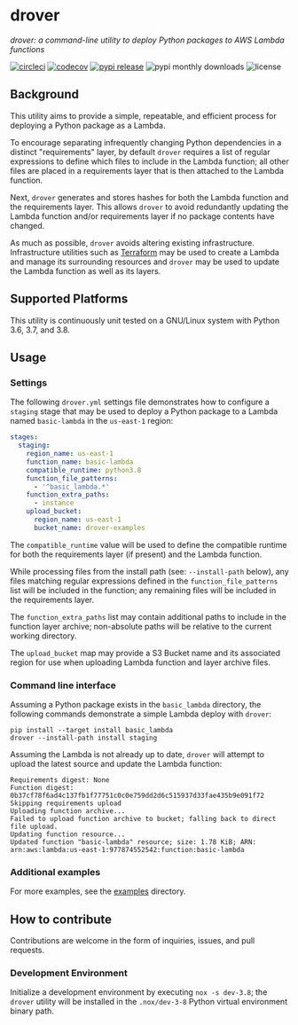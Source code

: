 # drover
*drover: a command-line utility to deploy Python packages to AWS Lambda functions*

[![circleci](https://circleci.com/gh/jwilges/drover/tree/master.svg?style=shield)](https://circleci.com/gh/jwilges/drover/tree/master)
[![codecov](https://codecov.io/gh/jwilges/drover/branch/master/graph/badge.svg)](https://codecov.io/gh/jwilges/drover/branch/master)
[![pypi release](https://img.shields.io/pypi/v/drover)](https://pypi.org/project/drover)
![pypi monthly downloads](https://img.shields.io/pypi/dm/drover)
![license](https://img.shields.io/github/license/jwilges/drover)

## Background
This utility aims to provide a simple, repeatable, and efficient process for
deploying a Python package as a Lambda.

To encourage separating infrequently changing Python dependencies in a distinct
"requirements" layer, by default `drover` requires a list of regular expressions
to define which files to include in the Lambda function; all other files are
placed in a requirements layer that is then attached to the Lambda function.

Next, `drover` generates and stores hashes for both the Lambda function and the
requirements layer. This allows `drover` to avoid redundantly updating the
Lambda function and/or requirements layer if no package contents have changed.

As much as possible, `drover` avoids altering existing infrastructure.
Infrastructure utilities such as
[Terraform](https://github.com/hashicorp/terraform) may be used to create a
Lambda and manage its surrounding resources and `drover` may be used to update
the Lambda function as well as its layers.

## Supported Platforms
This utility is continuously unit tested on a GNU/Linux system with Python 3.6,
3.7, and 3.8.

## Usage
### Settings
The following `drover.yml` settings file demonstrates how to configure a
`staging` stage that may be used to deploy a Python package to a Lambda named
`basic-lambda` in the `us-east-1` region:

```yaml
stages:
  staging:
    region_name: us-east-1
    function_name: basic-lambda
    compatible_runtime: python3.8
    function_file_patterns:
      - '^basic_lambda.*'
    function_extra_paths:
      - instance
    upload_bucket:
      region_name: us-east-1
      bucket_name: drover-examples
```

The `compatible_runtime` value will be used to define the compatible runtime for
both the requirements layer (if present) and the Lambda function.

While processing files from the install path (see: `--install-path` below), any
files matching regular expressions defined in the `function_file_patterns` list
will be included in the function; any remaining files will be included in the
requirements layer.

The `function_extra_paths` list may contain additional paths to include in the
function layer archive; non-absolute paths will be relative to the current
working directory.

The `upload_bucket` map may provide a S3 Bucket name and its associated region
for use when uploading Lambda function and layer archive files.

### Command line interface
Assuming a Python package exists in the `basic_lambda` directory, the following
commands demonstrate a simple Lambda deploy with `drover`:

    pip install --target install basic_lambda
    drover --install-path install staging

Assuming the Lambda is not already up to date, `drover` will attempt to upload
the latest source and update the Lambda function:

    Requirements digest: None
    Function digest: 0b37cf78f6ad4c137fb1f77751c0c0e759dd2d6c515937d33fae435b9e091f72
    Skipping requirements upload
    Uploading function archive...
    Failed to upload function archive to bucket; falling back to direct file upload.
    Updating function resource...
    Updated function "basic-lambda" resource; size: 1.78 KiB; ARN: arn:aws:lambda:us-east-1:977874552542:function:basic-lambda

### Additional examples
For more examples, see the [examples](examples/README.md) directory.

## How to contribute
Contributions are welcome in the form of inquiries, issues, and pull requests.

### Development Environment
Initialize a development environment by executing `nox -s dev-3.8`; the `drover`
utility will be installed in the `.nox/dev-3-8` Python virtual environment
binary path.